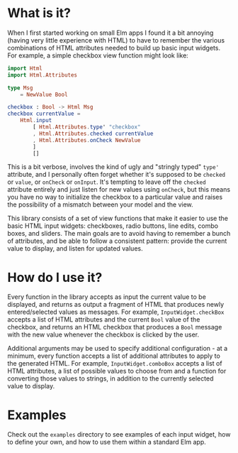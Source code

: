 # What is it?

When I first started working on small Elm apps I found it a bit annoying (having
very little experience with HTML) to have to remember the various combinations
of HTML attributes needed to build up basic input widgets. For example, a simple
checkbox view function might look like:

```elm
import Html
import Html.Attributes

type Msg
    = NewValue Bool

checkbox : Bool -> Html Msg
checkbox currentValue =
    Html.input
        [ Html.Attributes.type' "checkbox"
        , Html.Attributes.checked currentValue
        , Html.Attributes.onCheck NewValue
        ]
        []
```

This is a bit verbose, involves the kind of ugly and "stringly typed" `type'`
attribute, and I personally often forget whether it's supposed to be `checked`
or `value`, or `onCheck` or `onInput`. It's tempting to leave off the `checked`
attribute entirely and just listen for new values using `onCheck`, but this
means you have no way to initialize the checkbox to a particular value and
raises the possibility of a mismatch between your model and the view.

This library consists of a set of view functions that make it easier to use the
basic HTML input widgets: checkboxes, radio buttons, line edits, combo boxes,
and sliders. The main goals are to avoid having to remember a bunch of
attributes, and be able to follow a consistent pattern: provide the current
value to display, and listen for updated values.

# How do I use it?

Every function in the library accepts as input the current value to be
displayed, and returns as output a fragment of HTML that produces newly
entered/selected values as messages. For example, `InputWidget.checkBox` accepts
a list of HTML attributes and the current `Bool` value of the checkbox, and
returns an HTML checkbox that produces a `Bool` message with the new value
whenever the checkbox is clicked by the user.

Additional arguments may be used to specify additional configuration - at a
minimum, every function accepts a list of additional attributes to apply to the
generated HTML. For example, `InputWidget.comboBox` accepts a list of HTML
attributes, a list of possible values to choose from and a function for
converting those values to strings, in addition to the currently selected value
to display.

# Examples

Check out the `examples` directory to see examples of each input widget, how to
define your own, and how to use them within a standard Elm app.
